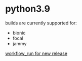 python3.9
=========

builds are currently supported for:
- bionic
- focal
- jammy

[workflow_run for new release](https://github.com/deadsnakes/python3.9/actions/workflows/main.yml)
